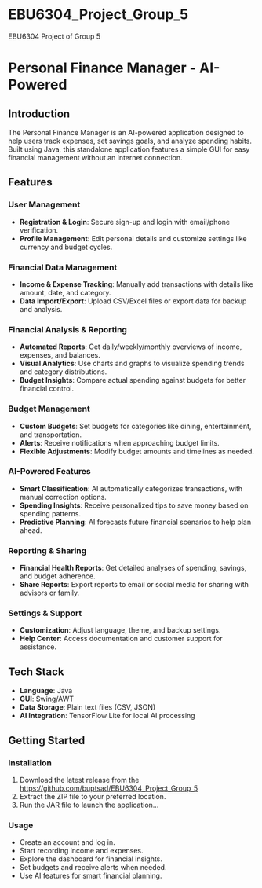 # EBU6304_Project_Group_5
EBU6304 Project of Group 5

# Personal Finance Manager - AI-Powered

## Introduction

The Personal Finance Manager is an AI-powered application designed to help users track expenses, set savings goals, and analyze spending habits. Built using Java, this standalone application features a simple GUI for easy financial management without an internet connection.

## Features

### User Management

- **Registration & Login**: Secure sign-up and login with email/phone verification.
- **Profile Management**: Edit personal details and customize settings like currency and budget cycles.

### Financial Data Management

- **Income & Expense Tracking**: Manually add transactions with details like amount, date, and category.
- **Data Import/Export**: Upload CSV/Excel files or export data for backup and analysis.

### Financial Analysis & Reporting

- **Automated Reports**: Get daily/weekly/monthly overviews of income, expenses, and balances.
- **Visual Analytics**: Use charts and graphs to visualize spending trends and category distributions.
- **Budget Insights**: Compare actual spending against budgets for better financial control.

### Budget Management

- **Custom Budgets**: Set budgets for categories like dining, entertainment, and transportation.
- **Alerts**: Receive notifications when approaching budget limits.
- **Flexible Adjustments**: Modify budget amounts and timelines as needed.

### AI-Powered Features

- **Smart Classification**: AI automatically categorizes transactions, with manual correction options.
- **Spending Insights**: Receive personalized tips to save money based on spending patterns.
- **Predictive Planning**: AI forecasts future financial scenarios to help plan ahead.

### Reporting & Sharing

- **Financial Health Reports**: Get detailed analyses of spending, savings, and budget adherence.
- **Share Reports**: Export reports to email or social media for sharing with advisors or family.

### Settings & Support

- **Customization**: Adjust language, theme, and backup settings. 
- **Help Center**: Access documentation and customer support for assistance.

## Tech Stack

- **Language**: Java
- **GUI**: Swing/AWT
- **Data Storage**: Plain text files (CSV, JSON)
- **AI Integration**: TensorFlow Lite for local AI processing

## Getting Started

### Installation

1. Download the latest release from the https://github.com/buptsad/EBU6304_Project_Group_5
2. Extract the ZIP file to your preferred location.
3. Run the JAR file to launch the application...

### Usage

- Create an account and log in.
- Start recording income and expenses.
- Explore the dashboard for financial insights.
- Set budgets and receive alerts when needed.
- Use AI features for smart financial planning.
